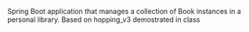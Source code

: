 Spring Boot application that manages a collection of Book instances in a personal library. Based on hopping_v3 demostrated in class
